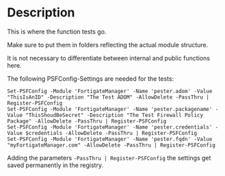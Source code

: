 ﻿# Description

This is where the function tests go.

Make sure to put them in folders reflecting the actual module structure.

It is not necessary to differentiate between internal and public functions here.

The following PSFConfig-Settings are needed for the tests:
```
Set-PSFConfig -Module 'FortigateManager' -Name 'pester.adom' -Value "ThisIsAnID" -Description "The Test ADOM" -AllowDelete -PassThru | Register-PSFConfig
Set-PSFConfig -Module 'FortigateManager' -Name 'pester.packagename' -Value "ThisShoudBeSecret" -Description "The Test Firewall Policy Package" -AllowDelete -PassThru | Register-PSFConfig
Set-PSFConfig -Module 'FortigateManager' -Name 'pester.credentials' -Value $credentials -AllowDelete -PassThru | Register-PSFConfig
Set-PSFConfig -Module 'FortigateManager' -Name 'pester.fqdn' -Value "myFortigateManager.com" -AllowDelete -PassThru | Register-PSFConfig
```

Adding the parameters  `-PassThru | Register-PSFConfig` the settings get saved permanently in the registry.